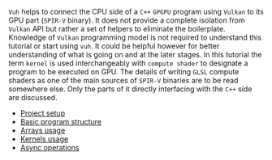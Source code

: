 ```Vuh``` helps to connect the CPU side of a ```C++``` ```GPGPU``` program using ```Vulkan```
to its GPU part (```SPIR-V``` binary).
It does not provide a complete isolation from ```Vulkan``` API
but rather a set of helpers to eliminate the boilerplate.
Knowledge of ```Vulkan``` programming model is not required to understand this tutorial
or start using ```vuh```.
It could be helpful however for better understanding of what is going on
and at the later stages.
In this tutorial the term ```kernel``` is used interchangeably with
```compute shader``` to designate a program to be executed on GPU.
The details of writing ```GLSL``` compute shaders as one of the main sources of ```SPIR-V```
binaries are to be read somewhere else.
Only the parts of it directly interfacing with the ```C++``` side are discussed.

- [Project setup](project_setup.md)
- [Basic program structure](basic_program_structure.md)
- [Arrays usage](array_usage.md)
- [Kernels usage](kernels.md)
- [Async operations](async_operations.md)
